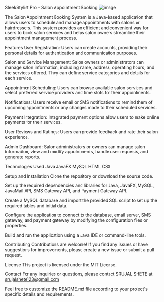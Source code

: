 SleekStylist Pro - Salon Appointment Booking
![image](https://github.com/Srujalshete/Saloon-Appointment-Booking-Application/assets/67551839/efe6fa53-58c0-42e8-83dd-df629ea05ed7)

The Salon Appointment Booking System is a Java-based application that allows users to schedule and manage appointments with salons or hairdressers. This system provides an efficient and convenient way for users to book salon services and helps salon owners streamline their appointment management process.

Features
User Registration: Users can create accounts, providing their personal details for authentication and communication purposes.

Salon and Service Management: Salon owners or administrators can manage salon information, including name, address, operating hours, and the services offered. They can define service categories and details for each service.

Appointment Scheduling: Users can browse available salon services and select preferred service providers and time slots for their appointments.

Notifications: Users receive email or SMS notifications to remind them of upcoming appointments or any changes made to their scheduled services.

Payment Integration: Integrated payment options allow users to make online payments for their services.

User Reviews and Ratings: Users can provide feedback and rate their salon experience.

Admin Dashboard: Salon administrators or owners can manage salon information, view and modify appointments, handle user requests, and generate reports.

Technologies Used
Java
JavaFX
MySQL 
HTML
CSS

Setup and Installation
Clone the repository or download the source code.

Set up the required dependencies and libraries for Java, JavaFX, MySQL, JavaMail API, SMS Gateway API, and Payment Gateway API.

Create a MySQL database and import the provided SQL script to set up the required tables and initial data.

Configure the application to connect to the database, email server, SMS gateway, and payment gateway by modifying the configuration files or properties.

Build and run the application using a Java IDE or command-line tools.

Contributing
Contributions are welcome! If you find any issues or have suggestions for improvements, please create a new issue or submit a pull request.

License
This project is licensed under the MIT License.

Contact
For any inquiries or questions, please contact SRUJAL SHETE at srujalshete123@gmail.com

Feel free to customize the README.md file according to your project's specific details and requirements.
